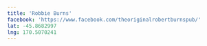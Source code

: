 ```yaml
---
title: 'Robbie Burns'
facebook: 'https://www.facebook.com/theoriginalrobertburnspub/'
lat: -45.8682997
lng: 170.5070241
---
```

